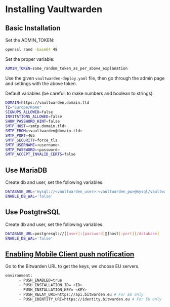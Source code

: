 # Installing Vaultwarden

## Basic Installation

Set the ADMIN_TOKEN:

```bash
openssl rand -base64 48
```

Set the proper variable:

```bash
ADMIN_TOKEN=some_random_token_as_per_above_explanation
```

Use the given `vaultwarden-deploy.yaml` file, then go through the admin page and settings with the above token.

Default variables (be carefull to make numbers and boolean to strings):

```bash
DOMAIN=https://vaultwarden.domain.tld
TZ="Europe/Rome"
SIGNUPS_ALLOWED=false
INVITATIONS_ALLOWED=false
SHOW_PASSWORD_HINT=false
SMTP_HOST=<smtp.domain.tld>
SMTP_FROM=<vaultwarden@domain.tld>
SMTP_PORT=465
SMTP_SECURITY=force_tls
SMTP_USERNAME=<username>
SMTP_PASSWORD=<password>
SMTP_ACCEPT_INVALID_CERTS=false
```

## Use MariaDB

Create db and user, set the following variables:

```bash
DATABASE_URL='mysql://<vaultwarden_user>:<vaultwarden_pw>@mysql/vaultwarden'
ENABLE_DB_WAL='false'
```

## Use PostgtreSQL

Create db and user, set the following variables:

```bash
DATABASE_URL=postgresql://[[user]:[password]@]host[:port][/database]
ENABLE_DB_WAL='false'
```

## [Enabling Mobile Client push notification](https://github.com/dani-garcia/vaultwarden/wiki/Enabling-Mobile-Client-push-notification)

Go to the Bitwarden URL to get the keys, we choose EU servers.

```bash
environment:
      - PUSH_ENABLED=true
      - PUSH_INSTALLATION_ID= <ID>
      - PUSH_INSTALLATION_KEY= <KEY>
      - PUSH_RELAY_URI=https://api.bitwarden.eu # For EU only
      - PUSH_IDENTITY_URI=https://identity.bitwarden.eu # For EU only
```
